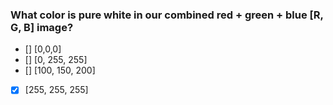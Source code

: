 ### What color is pure white in our combined red + green + blue [R, G, B] image?

   - [] [0,0,0]
   - [] [0, 255, 255]
   - [] [100, 150, 200]
   - [x] [255, 255, 255]